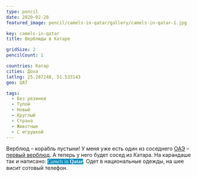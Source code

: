 ```yaml
---
type: pencil
date: 2020-02-28
featured_image: pencil/camels-in-qatar/gallery/camels-in-qatar-1.jpg

key: camels-in-qatar
title: Верблюды в Катаре

gridSize: 2
pencilCount: 1

countries: Катар
cities: Доха
latlng: 25.287248, 51.533143
geo: QAT

tags:
  - Без резинки
  - Тупой
  - Новый
  - Круглый
  - Страна
  - Животные
  - С игрушкой
---
```


Верблюд – корабль пустыни! У меня уже есть один из соседнего [ОАЭ](?country=ARE) – [первый верблюд](?display=dubaicamel). А теперь у него будет сосед из Катара. На карандаше так и написано: <span style="background-color:#028cba;color:#fff;font-family:serif"><i>Camels</i> in <b>Qatar</b></span>. Одет в национальные одежды, на шее висит сотовый телефон.
